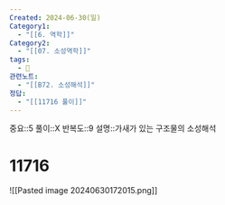 ```yaml
---
Created: 2024-06-30(일)
Category1:
  - "[[6. 역학]]"
Category2:
  - "[[07. 소성역학]]"
tags:
  - 🧮
관련노트:
  - "[[B72. 소성해석]]"
정답:
  - "[[11716 풀이]]"
---
```

중요::5
풀이::X
반복도::9
설명::가새가 있는 구조물의 소성해석
#  11716

![[Pasted image 20240630172015.png]]